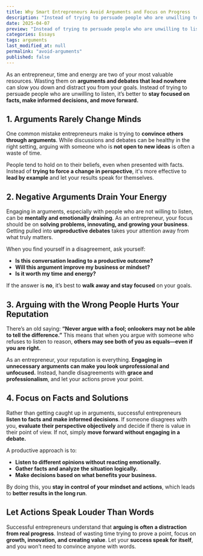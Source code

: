 ```yaml
---
title: Why Smart Entrepreneurs Avoid Arguments and Focus on Progress
description: "Instead of trying to persuade people who are unwilling to listen, it’s better to stay focused on facts, make informed decisions, and move forward."
date: 2025-04-07
preview: "Instead of trying to persuade people who are unwilling to listen, it’s better to stay focused on facts, make informed decisions, and move forward."
categories: Essays
tags: arguments
last_modified_at: null
permalink: "avoid-arguments"
published: false
---
```

As an entrepreneur, time and energy are two of your most valuable resources. Wasting them on **arguments and debates that lead nowhere** can slow you down and distract you from your goals. Instead of trying to persuade people who are unwilling to listen, it’s better to **stay focused on facts, make informed decisions, and move forward.**  

## 1. Arguments Rarely Change Minds

One common mistake entrepreneurs make is trying to **convince others through arguments**. While discussions and debates can be healthy in the right setting, arguing with someone who is **not open to new ideas** is often a waste of time.  

People tend to hold on to their beliefs, even when presented with facts. Instead of **trying to force a change in perspective**, it's more effective to **lead by example** and let your results speak for themselves.  

## 2. Negative Arguments Drain Your Energy

Engaging in arguments, especially with people who are not willing to listen, can be **mentally and emotionally draining**. As an entrepreneur, your focus should be on **solving problems, innovating, and growing your business**. Getting pulled into **unproductive debates** takes your attention away from what truly matters.  

When you find yourself in a disagreement, ask yourself:  

- **Is this conversation leading to a productive outcome?**  
- **Will this argument improve my business or mindset?**  
- **Is it worth my time and energy?**  

If the answer is **no**, it’s best to **walk away and stay focused** on your goals.  

## 3. Arguing with the Wrong People Hurts Your Reputation

There’s an old saying: **“Never argue with a fool; onlookers may not be able to tell the difference.”** This means that when you argue with someone who refuses to listen to reason, **others may see both of you as equals—even if you are right.**  

As an entrepreneur, your reputation is everything. **Engaging in unnecessary arguments can make you look unprofessional and unfocused.** Instead, handle disagreements with **grace and professionalism**, and let your actions prove your point.  

## 4. Focus on Facts and Solutions

Rather than getting caught up in arguments, successful entrepreneurs **listen to facts and make informed decisions**. If someone disagrees with you, **evaluate their perspective objectively** and decide if there is value in their point of view. If not, simply **move forward without engaging in a debate.**  

A productive approach is to:  

- **Listen to different opinions without reacting emotionally.**  
- **Gather facts and analyze the situation logically.**  
- **Make decisions based on what benefits your business.**  

By doing this, you **stay in control of your mindset and actions**, which leads to **better results in the long run**.  

## Let Actions Speak Louder Than Words

Successful entrepreneurs understand that **arguing is often a distraction from real progress**. Instead of wasting time trying to prove a point, focus on **growth, innovation, and creating value**. Let your **success speak for itself**, and you won’t need to convince anyone with words.